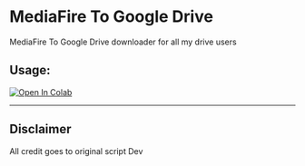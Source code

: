 # MediaFire To Google Drive
MediaFire To Google Drive downloader for all my drive users

## Usage:

<a href="https://colab.research.google.com/github/Kavindu-Dilhara/Jupyter-notebook/blob/main/Google%20drive/MediaFire/Mediafire_to_Google_Drive.ipynbnb" target="_blank"><img src="https://colab.research.google.com/assets/colab-badge.svg" alt="Open In Colab"/></a>
<hr>

## Disclaimer

All credit goes to original script Dev
